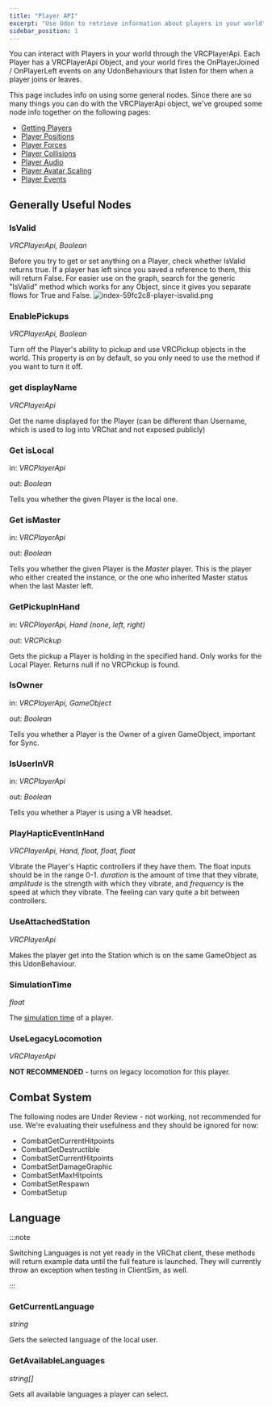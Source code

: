 ```yaml
---
title: "Player API"
excerpt: "Use Udon to retrieve information about players in your world"
sidebar_position: 1
---
```

You can interact with Players in your world through the VRCPlayerApi. Each Player has a VRCPlayerApi Object, and your world fires the OnPlayerJoined / OnPlayerLeft events on any UdonBehaviours that listen for them when a player joins or leaves.

This page includes info on using some general nodes. Since there are so many things you can do with the VRCPlayerApi object, we've grouped some node info together on the following pages:

* [Getting Players](/worlds/udon/players/getting-players)
* [Player Positions](/worlds/udon/players/player-positions)
* [Player Forces](/worlds/udon/players/player-forces)
* [Player Collisions](/worlds/udon/players/player-collisions)
* [Player Audio](/worlds/udon/players/player-audio)
* [Player Avatar Scaling](/worlds/udon/players/player-avatar-scaling)
* [Player Events](/worlds/udon/graph/event-nodes#player-events)

## Generally Useful Nodes

### IsValid
*VRCPlayerApi, Boolean*

Before you try to get or set anything on a Player, check whether IsValid returns true. If a player has left since you saved a reference to them, this will return False. For easier use on the graph, search for the generic "IsValid" method which works for any Object, since it gives you separate flows for True and False.
![index-59fc2c8-player-isvalid.png](/img/worlds/index-59fc2c8-player-isvalid.png)

### EnablePickups
*VRCPlayerApi, Boolean*

Turn off the Player's ability to pickup and use VRCPickup objects in the world. This property is *on* by default, so you only need to use the method if you want to turn it off.

### get displayName
*VRCPlayerApi*

Get the name displayed for the Player (can be different than Username, which is used to log into VRChat and not exposed publicly)

### Get isLocal
in: *VRCPlayerApi*

out: *Boolean*

Tells you whether the given Player is the local one.

### Get isMaster
in: *VRCPlayerApi*

out: *Boolean*

Tells you whether the given Player is the *Master* player. This is the player who either created the instance, or the one who inherited Master status when the last Master left.

### GetPickupInHand
in: *VRCPlayerApi, Hand (none, left, right)*

out: *VRCPickup*

Gets the pickup a Player is holding in the specified hand. Only works for the Local Player. Returns null if no VRCPickup is found.

### IsOwner
in: *VRCPlayerApi, GameObject*

out: *Boolean*

Tells you whether a Player is the Owner of a given GameObject, important for Sync.

### IsUserInVR
in: *VRCPlayerApi*

out: *Boolean*

Tells you whether a Player is using a VR headset.

### PlayHapticEventInHand
*VRCPlayerApi, Hand, float, float, float*

Vibrate the Player's Haptic controllers if they have them. The float inputs should be in the range 0-1. *duration* is the amount of time that they vibrate, *amplitude* is the strength with which they vibrate, and *frequency* is the speed at which they vibrate. The feeling can vary quite a bit between controllers.

### UseAttachedStation
*VRCPlayerApi*

Makes the player get into the Station which is on the same GameObject as this UdonBehaviour.

### SimulationTime
*float*

The [simulation time](/worlds/udon/networking/network-components) of a player.

### UseLegacyLocomotion
*VRCPlayerApi*

**NOT RECOMMENDED** - turns on legacy locomotion for this player.

## Combat System
The following nodes are Under Review - not working, not recommended for use. We're evaluating their usefulness and they should be ignored for now:
* CombatGetCurrentHitpoints
* CombatGetDestructible
* CombatSetCurrentHitpoints
* CombatSetDamageGraphic
* CombatSetMaxHitpoints
* CombatSetRespawn
* CombatSetup

## Language
:::note

Switching Languages is not yet ready in the VRChat client, these methods will return example data until the full feature is launched. They will currently throw an exception when testing in ClientSim, as well.

:::

### GetCurrentLanguage
*string*

Gets the selected language of the local user.

### GetAvailableLanguages
*string[]*

Gets all available languages a player can select.
